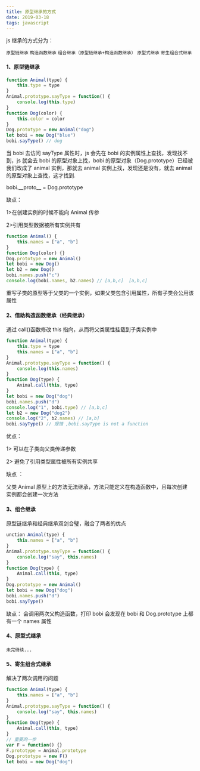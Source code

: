 ```yaml
---
title: 原型继承的方式
date: 2019-03-18
tags: javascript
---
```


js 继承的方式分为：

`原型链继承` `构造函数继承` `组合继承（原型链继承+构造函数继承）` `原型式继承` `寄生组合式继承`

#### 1、原型链继承

```js
function Animal(type) {
	this.type = type
}
Animal.prototype.sayType = function() {
	console.log(this.type)
}
function Dog(color) {
	this.color = color
}
Dog.prototype = new Animal("dog")
let bobi = new Dog("blue")
bobi.sayType() // dog
```

当 bobi 去访问 sayType 属性时，js 会先在 bobi 的实例属性上查找，发现找不到，js 就会去 bobi 的原型对象上找，bobi 的原型对象（Dog.prototype）已经被我们改成了 animal 实例，那就去 animal 实例上找，发现还是没有，就去 animal 的原型对象上查找，这才找到.

bobi.\_\_proto\_\_ = Dog.prototype

缺点：

1>在创建实例的时候不能向 Animal 传参

2>引用类型数据被所有实例共有

```js
function Animal() {
	this.names = ["a", "b"]
}
function Dog(color) {}
Dog.prototype = new Animal()
let bobi = new Dog()
let b2 = new Dog()
bobi.names.push("c")
console.log(bobi.names, b2.names) // [a,b,c]  [a,b,c]
```

重写子类的原型等于父类的一个实例，如果父类包含引用属性，所有子类会公用该属性

#### 2、借助构造函数继承（经典继承）

通过 call()函数修改 this 指向，从而将父类属性挂载到子类实例中

```js
function Animal(type) {
	this.type = type
	this.names = ["a", "b"]
}
Animal.prototype.sayType = function() {
	console.log(this.names)
}
function Dog(type) {
	Animal.call(this, type)
}
let bobi = new Dog("dog")
bobi.names.push("d")
console.log("1", bobi.type) // [a,b,c]
let b2 = new Dog("dog2")
console.log("2", b2.names) // [a,b]
bobi.sayType() // 报错 ,bobi.sayType is not a function
```

优点：

1> 可以在子类向父类传递参数

2> 避免了引用类型属性被所有实例共享

缺点 ：

父类 Animal 原型上的方法无法继承，方法只能定义在构造函数中，且每次创建 实例都会创建一次方法

#### 3、组合继承

原型链继承和经典继承双剑合璧，融合了两者的优点

```js
unction Animal(type) {
    this.names = ["a", "b"]
}
Animal.prototype.sayType = function() {
    console.log("say", this.names)
}
function Dog(type) {
    Animal.call(this, type)
}
Dog.prototype = new Animal()
let bobi = new Dog("dog")
bobi.names.push("d")
bobi.sayType()
```

缺点： 会调用两次父构造函数，打印 bobi 会发现在 bobi 和 Dog.prototype 上都有一个 names 属性

#### 4、原型式继承

`未完待续...`

#### 5、寄生组合式继承

解决了两次调用的问题

```js
function Animal(type) {
	this.names = ["a", "b"]
}
Animal.prototype.sayType = function() {
	console.log("say", this.names)
}
function Dog(type) {
	Animal.call(this, type)
}
// 重要的一步
var F = function() {}
F.prototype = Animal.prototype
Dog.prototype = new F()
let bobi = new Dog("dog")
```

<Valine></Valine>

